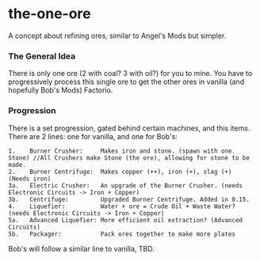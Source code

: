 # the-one-ore
A concept about refining ores, similar to Angel's Mods but simpler.

### The General Idea
There is only one ore (2 with coal? 3 with oil?) for you to mine. You have to progressively process this single ore to get the other ores in vanilla (and hopefully Bob's Mods) Factorio.

### Progression
There is a set progression, gated behind certain machines, and this items. There are 2 lines: one for vanilla, and one for Bob's:

```**Vanilla:**
1.    Burner Crusher:     Makes iron and stone. (spawn with one. Stone) //All Crushers make Stone (the ore), allowing for stone to be made. 
2.    Burner Centrifuge:  Makes copper (++), iron (+), slag (+)  (Needs iron)
3a.   Electric Crusher:   An upgrade of the Burner Crusher. (needs Electronic Circuits -> Iron + Copper)
3b.   Centrifuge:         Upgraded Burner Centrifuge. Added in 0.15.
4.    Liquefier:          Water + ore = Crude Oil + Waste Water? (needs Electronic Circuits -> Iron + Copper)
5a.   Advanced Liquefier: More efficient oil extraction? (Advanced Circuits)
5b.   Packager:           Pack ores together to make more plates
```

Bob's will follow a similar line to vanilla, TBD.

